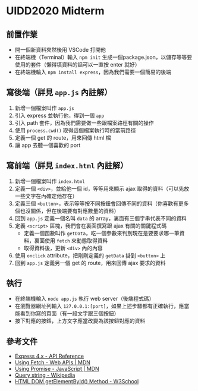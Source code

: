 # UIDD2020 Midterm

## 前置作業

* 開一個新資料夾然後用 VSCode 打開他
* 在終端機（Terminal）輸入 `npm init` 生成一個package.json，以儲存等等要使用的套件（懶得填資料的話可以一直按 enter 就好）
* 在終端機輸入 `npm install express`，因為我們需要一個簡易的後端

## 寫後端（詳見 `app.js` 內註解）

1. 新增一個檔案叫作 `app.js`
2. 引入 express 並執行他，得到一個 `app`
3. 引入 path 套件，因為我們需要做一些跟檔案路徑有關的操作
4. 使用 `process.cwd()` 取得這個檔案執行時的當前路徑
5. 定義一個 get 的 route，用來回傳 html 檔
6. 讓 app 去聽一個喜歡的 port

## 寫前端（詳見 `index.html` 內註解）

1. 新增一個檔案叫作 `index.html`
2. 定義一個 `<div>`，並給他一個 id，等等用來顯示 ajax 取得的資料（可以先放一些文字在內確定他存在）
3. 定義三個 `<button>`，表示等等按不同按鈕會回傳不同的資料（你喜歡有更多個也沒關係，但在後端要有對應數量的資料）
4. 回到 `app.js` 定義一個名叫 `data` 的 array，裏面有三個字串代表不同的資料
5. 定義 `<script>` 區塊，我們會在裏面撰寫跟 ajax 有關的關鍵程式碼
    * 定義一個函數叫作 `getData`，吃一個參數來判別現在是要要求哪一筆資料，裏面使用 `fetch` 來動態取得資料
    * 取得資料後，更新 `<div>` 內的內容
6. 使用 `onclick` attribute，把剛剛定義的 `getData` 掛到 `<button>` 上
7. 回到 `app.js` 定義另一個 get 的 route，用來回傳 ajax 要求的資料

## 執行

* 在終端機輸入 `node app.js` 執行 web server（後端程式碼）
* 在瀏覽器網址列輸入 `127.0.0.1:[port]`，如果上述步驟都有正確執行，應當能看到你寫的頁面（有一段文字跟三個按鈕）
* 按下對應的按鈕，上方文字應當改變為該按鈕對應的資料

## 參考文件

* [Express 4.x - API Reference](https://expressjs.com/en/4x/api.html)
* [Using Fetch - Web APIs | MDN](https://developer.mozilla.org/zh-TW/docs/Web/API/Fetch_API/Using_Fetch)
* [Using Promise - JavaScript | MDN](https://developer.mozilla.org/zh-TW/docs/Web/JavaScript/Guide/Using_promises)
* [Query string - Wikipedia](https://en.wikipedia.org/wiki/Query_string)
* [HTML DOM getElementById() Method - W3School](https://www.w3schools.com/jsref/met_document_getelementbyid.asp)